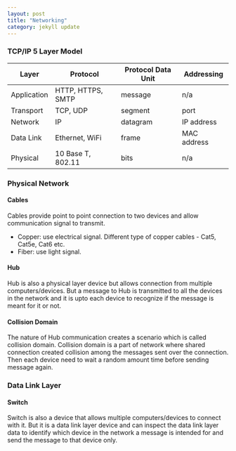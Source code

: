 ```yaml
---
layout: post
title: "Networking"
category: jekyll update
---
```


### TCP/IP 5 Layer Model

|Layer|Protocol|Protocol Data Unit|Addressing|
|-----|--------|------------------|----------|
|Application|HTTP, HTTPS, SMTP |message|n/a|
|Transport|TCP, UDP|segment|port|
|Network|IP|datagram|IP address|
|Data Link|Ethernet, WiFi|frame|MAC address|
|Physical|10 Base T, 802.11|bits|n/a|

### Physical Network
#### Cables
Cables provide point to point connection to two devices and allow communication signal to transmit.

- Copper: use electrical signal. Different type of copper cables - Cat5, Cat5e, Cat6 etc.
- Fiber: use light signal.

#### Hub
Hub is also a physical layer device but allows connection from multiple computers/devices. But a message to Hub is transmitted to all the devices in the network and it is upto each device to recognize if the message is meant for it or not.

#### Collision Domain
The nature of Hub communication creates a scenario which is called collision domain. Collision domain is a part of network where shared connection created collision among the messages sent over the connection. Then each device need to wait a random amount time before sending message again.

### Data Link Layer
#### Switch
Switch is also a device that allows multiple computers/devices to connect with it. But it is a data link layer device and can inspect the data link layer data to identify which device in the network a message is intended for and send the message to that device only.